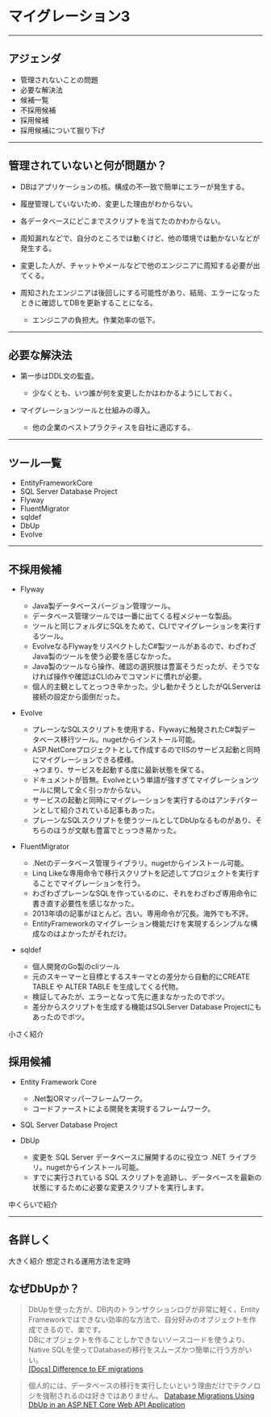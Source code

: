 # マイグレーション3

---

## アジェンダ

- 管理されないことの問題  
- 必要な解決法  
- 候補一覧  
- 不採用候補  
- 採用候補  
- 採用候補について掘り下げ  

---

## 管理されていないと何が問題か？

- DBはアプリケーションの核。構成の不一致で簡単にエラーが発生する。  
- 履歴管理していないため、変更した理由がわからない。  
- 各データベースにどこまでスクリプトを当てたのかわからない。  

- 周知漏れなどで、自分のところでは動くけど、他の環境では動かないなどが発生する。  
- 変更した人が、チャットやメールなどで他のエンジニアに周知する必要が出てくる。  
- 周知されたエンジニアは後回しにする可能性があり、結局、エラーになったときに確認してDBを更新することになる。  
  - エンジニアの負担大。作業効率の低下。  

---

## 必要な解決法

- 第一歩はDDL文の監査。  
  - 少なくとも、いつ誰が何を変更したかはわかるようにしておく。  

- マイグレーションツールと仕組みの導入。  
  - 他の企業のベストプラクティスを自社に適応する。  

---

## ツール一覧

- EntityFrameworkCore  
- SQL Server Database Project  
- Flyway  
- FluentMigrator  
- sqldef  
- DbUp  
- Evolve  

---

## 不採用候補

- Flyway  
  - Java製データベースバージョン管理ツール。  
  - データベース管理ツールでは一番に出てくる程メジャーな製品。  
  - ツールと同じフォルダにSQLをためて、CLIでマイグレーションを実行するツール。  
  - EvolveなるFlywayをリスペクトしたC#製ツールがあるので、わざわざJava製のツールを使う必要を感じなかった。  
  - Java製のツールなら操作、確認の選択肢は豊富そうだったが、そうでなければ操作や確認はCLIのみでコマンドに慣れが必要。  
  - 個人的主観としてとっつき辛かった。少し動かそうとしたがQLServerは接続の設定から面倒だった。  

- Evolve  
  - プレーンなSQLスクリプトを使用する、Flywayに触発されたC#製データベース移行ツール。nugetからインストール可能。  
  - ASP.NetCoreプロジェクトとして作成するのでIISのサービス起動と同時にマイグレーションできる模様。  
    →つまり、サービスを起動する度に最新状態を保てる。  
  - ドキュメントが皆無。Evolveという単語が強すぎてマイグレーションツールに関して全く引っかからない。  
  - サービスの起動と同時にマイグレーションを実行するのはアンチパターンとして紹介されている記事もあった。  
  - プレーンなSQLスクリプトを使うツールとしてDbUpなるものがあり、そちらのほうが文献も豊富でとっつき易かった。  

- FluentMigrator  
  - .Netのデータベース管理ライブラリ。nugetからインストール可能。  
  - Linq Likeな専用命令で移行スクリプトを記述してプロジェクトを実行することでマイグレーションを行う。  
  - わざわざプレーンなSQLを作っているのに、それをわざわざ専用命令に書き直す必要性を感じなかった。  
  - 2013年頃の記事がほとんど。古い。専用命令が冗長。海外でも不評。  
  - EntityFrameworkのマイグレーション機能だけを実現するシンプルな構成なのはよかったがそれだけ。  

- sqldef  
  - 個人開発のGo製のcliツール  
  - 元のスキーマーと目標とするスキーマとの差分から自動的にCREATE TABLE や ALTER TABLE を生成してくる代物。  
  - 検証してみたが、エラーとなって先に進まなかったのでボツ。  
  - 差分からスクリプトを生成する機能はSQLServer Database Projectにもあったのでボツ。  

小さく紹介

## 採用候補

- Entity Framework Core  
  - .Net製ORマッパーフレームワーク。  
  - コードファーストによる開発を実現するフレームワーク。  

- SQL Server Database Project  

- DbUp  
  - 変更を SQL Server データベースに展開するのに役立つ .NET ライブラリ。nugetからインストール可能。  
  - すでに実行されている SQL スクリプトを追跡し、データベースを最新の状態にするために必要な変更スクリプトを実行します。

中くらいで紹介

---

## 各詳しく

大きく紹介
想定される運用方法を定時

## なぜDbUpか？

>DbUpを使った方が、DB内のトランザクションログが非常に軽く、Entity Frameworkではできない効率的な方法で、自分好みのオブジェクトを作成できるので、楽です。  
>DBにオブジェクトを作ることしかできないソースコードを使うより、Native SQLを使ってDatabaseの移行をスムーズかつ簡単に行う方がいい。  
[[Docs] Difference to EF migrations](https://github.com/DbUp/DbUp/issues/590)  

<!--  -->
>個人的には、データベースの移行を実行したいという理由だけでテクノロジを強制されるのは好きではありません。
[Database Migrations Using DbUp in an ASP.NET Core Web API Application](https://medium.com/cheranga/database-migrations-using-dbup-in-an-asp-net-core-web-api-application-c24ccfe0cb43)
